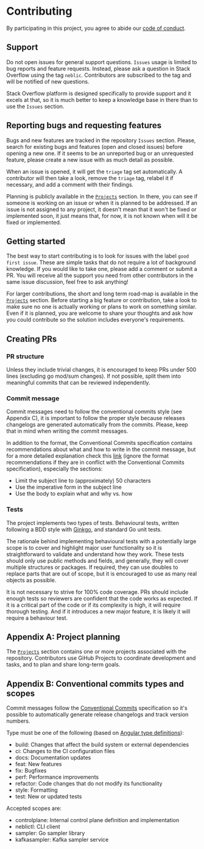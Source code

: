 # Contributing

By participating in this project, you agree to abide our [code of conduct](./CODE_OF_CONDUCT.md).

## Support

Do not open issues for general support questions. `Issues` usage is limited to bug reports and feature requests. Instead, please ask a question in Stack Overflow using the tag `neblic`. Contributors are subscribed to the tag and will be notified of new questions.

Stack Overflow platform is designed specifically to provide support and it excels at that, so it is much better to keep a knowledge base in there than to use the `Issues` section.

## Reporting bugs and requesting features

Bugs and new features are tracked in the repository `Issues` section. Please, search for existing bugs and features (open and closed issues) before opening a new one. If it seems to be an unreported bug or an unrequested feature, please create a new issue with as much detail as possible.

When an issue is opened, it will get the `triage` tag set automatically. A contributor will then take a look, remove the `triage` tag, relabel it if necessary, and add a comment with their findings.

Planning is publicly available in the [`Projects`](https://github.com/neblic/platform/projects) section. In there, you can see if someone is working on an issue or when it is planned to be addressed. If an issue is not assigned to any project, it doesn't mean that it won't be fixed or implemented soon, it just means that, for now, it is not known when will it be fixed or implemented.

## Getting started

The best way to start contributing is to look for issues with the label `good first issue`. These are simple tasks that do not require a lot of background knowledge. If you would like to take one, please add a comment or submit a PR. You will receive all the support you need from other contributors in the same issue discussion, feel free to ask anything!

For larger contributions, the short and long term road-map is available in the [`Projects`](https://github.com/neblic/platform/projects) section. Before starting a big feature or contribution, take a look to make sure no one is actually working or plans to work on something similar. Even if it is planned, you are welcome to share your thoughts and ask how you could contribute so the solution includes everyone's requirements.

## Creating PRs

### PR structure

Unless they include trivial changes, it is encouraged to keep PRs under 500 lines  (excluding go mod/sum changes). If not possible, split them into meaningful commits that can be reviewed independently.

### Commit message
Commit messages need to follow the conventional commits style (see Appendix C), it is important to follow the proper style because releases changelogs are generated automatically from the commits. Please, keep that in mind when writing the commit messages.

In addition to the format, the Conventional Commits specification contains recommendations about what and how to write in the commit message, but for a more detailed explanation check this [link](https://cbea.ms/git-commit/) (ignore the format recommendations if they are in conflict with the Conventional Commits specification), especially the sections:
* Limit the subject line to (approximately) 50 characters
* Use the imperative form in the subject line
* Use the body to explain what and why vs. how

### Tests

The project implements two types of tests. Behavioural tests, written following a BDD style with [Ginkgo](https://github.com/onsi/ginkgo), and standard Go unit tests.

The rationale behind implementing behavioural tests with a potentially large scope is to cover and highlight major user functionality so it is straightforward to validate and understand how they work. These tests should only use public methods and fields, and generally, they will cover multiple structures or packages. If required, they can use doubles to replace parts that are out of scope, but it is encouraged to use as many real objects as possible.

It is not necessary to strive for 100% code coverage. PRs should include enough tests so reviewers are confident that the code works as expected. If it is a critical part of the code or if its complexity is high, it will require thorough testing. And if it introduces a new major feature, it is likely it will require a behaviour test.

## Appendix A: Project planning

The [`Projects`](https://github.com/neblic/platform/projects) section contains one or more projects associated with the repository. Contributors use GiHub Projects to coordinate development and tasks, and to plan and share long-term goals.

## Appendix B: Conventional commits types and scopes

Commit messages follow the [Conventional Commits](https://www.conventionalcommits.org/en/v1.0.0/#summary) specification so it's possible to automatically generate release changelogs and track version numbers.

Type must be one of the following (based on [Angular type definitions](https://github.com/angular/angular/blob/main/CONTRIBUTING.md#type)):
* build: Changes that affect the build system or external dependencies
* ci: Changes to the CI configuration files
* docs: Documentation updates
* feat: New features
* fix: Bugfixes
* perf: Performance improvements
* refactor: Code changes that do not modify its functionality
* style: Formatting
* test: New or updated tests

Accepted scopes are:
* controlplane: Internal control plane definition and implementation
* neblictl: CLI client
* sampler: Go sampler library
* kafkasampler: Kafka sampler service
